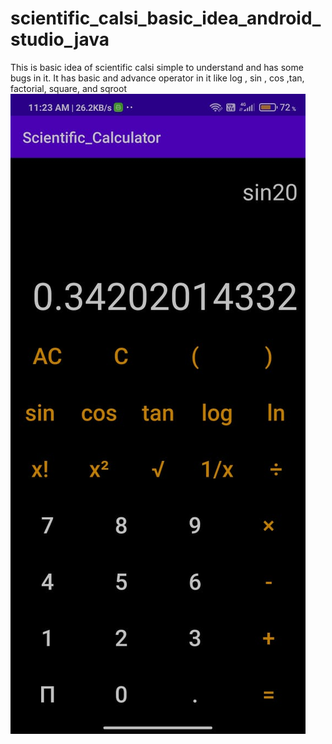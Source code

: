 # scientific_calsi_basic_idea_android_studio_java
This is basic idea of scientific calsi simple to understand and has some bugs in it.
It has basic and advance operator in it like log , sin , cos ,tan, factorial, square, and sqroot
![GitHub Logo](img.jpeg)
